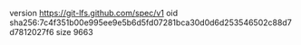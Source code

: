 version https://git-lfs.github.com/spec/v1
oid sha256:7c4f351b00e995ee9e5b6d5fd07281bca30d0d6d253546502c88d7d7812027f6
size 9663
